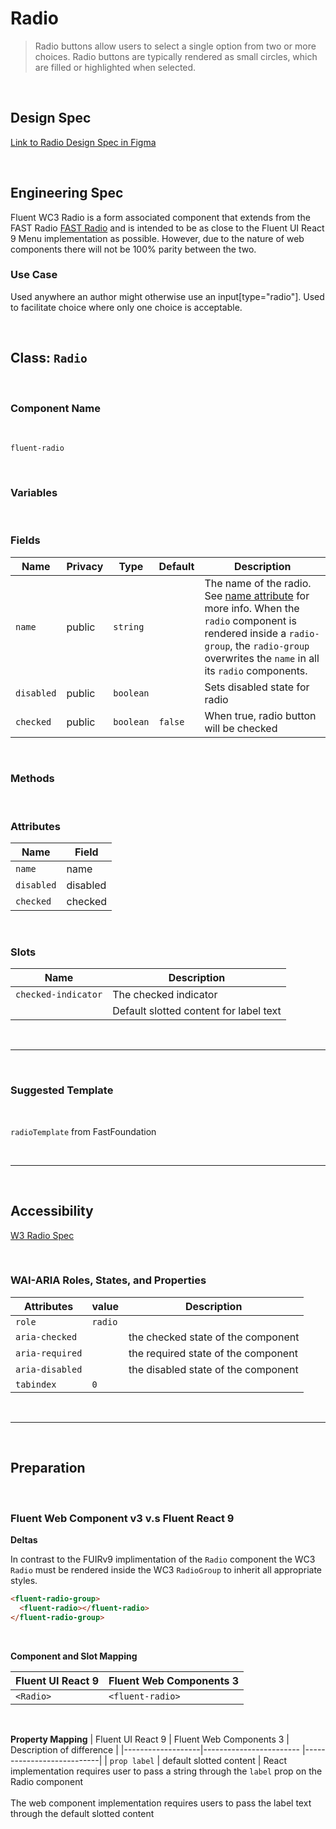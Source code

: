 # Radio

> Radio buttons allow users to select a single option from two or more choices. Radio buttons are typically rendered as small circles, which are filled or highlighted when selected.

<br />

## **Design Spec**

[Link to Radio Design Spec in Figma](https://www.figma.com/file/4XWsJrlpEcuEpUnZbtoIBU/Radio?node-id=1295%3A1&t=YOHXLUSK493rMiyh-0)

<br />

## **Engineering Spec**

Fluent WC3 Radio is a form associated component that extends from the FAST Radio [FAST Radio](https://explore.fast.design/components/fast-radio) and is intended to be as close to the Fluent UI React 9 Menu implementation as possible. However, due to the nature of web components there will not be 100% parity between the two.

### Use Case

Used anywhere an author might otherwise use an input[type="radio"]. Used to facilitate choice where only one choice is acceptable.

<br />

## Class: `Radio`

<br />

### **Component Name**

<br />

`fluent-radio`

<br />

### **Variables**

<br />

### **Fields**

| Name       | Privacy | Type      | Default | Description                                                                                                                                                                                                                                                                       |
| ---------- | ------- | --------- | ------- | --------------------------------------------------------------------------------------------------------------------------------------------------------------------------------------------------------------------------------------------------------------------------------- |
| `name`     | public  | `string`  |         | The name of the radio. See [name attribute](https://developer.mozilla.org/en-US/docs/Web/HTML/Element/input#htmlattrdefname) for more info. When the `radio` component is rendered inside a `radio-group`, the `radio-group` overwrites the `name` in all its `radio` components. |
| `disabled` | public  | `boolean` |         | Sets disabled state for radio                                                                                                                                                                                                                                                     |
| `checked`  | public  | `boolean` | `false` | When true, radio button will be checked                                                                                                                                                                                                                                           |

<br />

### **Methods**

<br />

### **Attributes**

| Name       | Field    |
| ---------- | -------- |
| `name`     | name     |
| `disabled` | disabled |
| `checked`  | checked  |

<br />

### **Slots**

| Name                | Description                            |
| ------------------- | -------------------------------------- |
| `checked-indicator` | The checked indicator                  |
|                     | Default slotted content for label text |

<br />
<hr />
<br />

### **Suggested Template**

<br />

`radioTemplate` from FastFoundation

<br />
<hr />
<br />

## **Accessibility**

[W3 Radio Spec](https://www.w3.org/WAI/ARIA/apg/patterns/radio/)

<br />

### **WAI-ARIA Roles, States, and Properties**

| Attributes      | value   | Description                         |
| --------------- | ------- | ----------------------------------- |
| `role`          | `radio` |
| `aria-checked`  |         | the checked state of the component  |
| `aria-required` |         | the required state of the component |
| `aria-disabled` |         | the disabled state of the component |
| `tabindex`      | `0`     |                                     |

<br />
<hr />
<br />

## **Preparation**

<br />

### **Fluent Web Component v3 v.s Fluent React 9**

**Deltas**

In contrast to the FUIRv9 implimentation of the `Radio` component the WC3 `Radio` must be rendered inside the WC3 `RadioGroup` to inherit all appropriate styles.

```html
<fluent-radio-group>
  <fluent-radio></fluent-radio>
</fluent-radio-group>
```

<br />

**Component and Slot Mapping**

| Fluent UI React 9 | Fluent Web Components 3 |
| ----------------- | ----------------------- |
| `<Radio>`         | `<fluent-radio>`        |

<br />

**Property Mapping**
| Fluent UI React 9 | Fluent Web Components 3 | Description of difference |
|-------------------|------------------------ |---------------------------|
| `prop label` | default slotted content | React implementation requires user to pass a string through the `label` prop on the Radio component <br /><br /> The web component implementation requires users to pass the label text through the default slotted content
